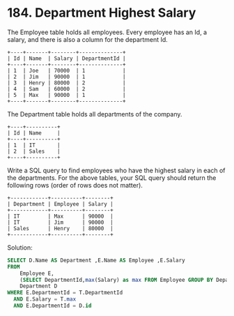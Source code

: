 # 184. Department Highest Salary

The Employee table holds all employees. Every employee has an Id, a salary, and there is also a column for the department Id.

    +----+-------+--------+--------------+
    | Id | Name  | Salary | DepartmentId |
    +----+-------+--------+--------------+
    | 1  | Joe   | 70000  | 1            |
    | 2  | Jim   | 90000  | 1            |
    | 3  | Henry | 80000  | 2            |
    | 4  | Sam   | 60000  | 2            |
    | 5  | Max   | 90000  | 1            |
    +----+-------+--------+--------------+

The Department table holds all departments of the company.

    +----+----------+
    | Id | Name     |
    +----+----------+
    | 1  | IT       |
    | 2  | Sales    |
    +----+----------+

Write a SQL query to find employees who have the highest salary in each of the departments. For the above tables, your SQL query should return the following rows (order of rows does not matter).

    +------------+----------+--------+
    | Department | Employee | Salary |
    +------------+----------+--------+
    | IT         | Max      | 90000  |
    | IT         | Jim      | 90000  |
    | Sales      | Henry    | 80000  |
    +------------+----------+--------+

Solution:

```sql
SELECT D.Name AS Department ,E.Name AS Employee ,E.Salary
FROM
	Employee E,
	(SELECT DepartmentId,max(Salary) as max FROM Employee GROUP BY DepartmentId) T,
	Department D
WHERE E.DepartmentId = T.DepartmentId
  AND E.Salary = T.max
  AND E.DepartmentId = D.id
```
